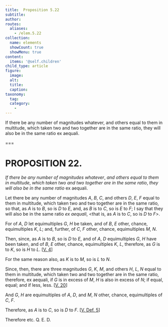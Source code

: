 ```yaml
---
title:  Proposition 5.22
subtitle: 
author:
routes:
  aliases:
    - /elem.5.22
collection:
  name: elements
  showCount: true
  showMenu: true
content:
  items: '@self.children'
child_type: article
figure:
  image:
  alt:
  title:
  caption:
taxonomy:
  tag:
  category:
    - 
---
```


<p><emph>If there be any number of magnitudes whatever</emph>, <emph>and others equal to them in multitude</emph>, <emph>which taken two and two together are in the same ratio</emph>, <emph>they will also be in the same ratio</emph> ex aequali. </p>

===

<h1>PROPOSITION 22.</h1>
<p><em>If there be any number of magnitudes whatever</em>, <em>and others equal to them in multitude</em>, <em>which taken two and two together are in the same ratio</em>, <em>they will also be in the same ratio</em> ex aequali. </p>

<p>Let there be any number of magnitudes <em>A</em>, <em>B</em>, <em>C</em>, and others <em>D</em>, <em>E</em>, <em>F</em> equal to them in multitude, which taken two and two together are in the same ratio, so that, <span class="center">as <em>A</em> is to <em>B</em>, so is <em>D</em> to <em>E</em>,</span> and, as <em>B</em> is to <em>C</em>, so is <em>E</em> to <em>F</em>; I say that they will also be in the same ratio <em>ex aequali</em>, <span class="center">&lt;that is, as <em>A</em> is to <em>C</em>, so is <em>D</em> to <em>F</em>&gt;.</span>
       <pb n="180"/></p>

<p>For of <em>A</em>, <em>D</em> let equimultiples <em>G</em>, <em>H</em> be taken, and of <em>B</em>, <em>E</em> other, chance, equimultiples <em>K</em>, <em>L</em>; and, further, of <em>C</em>, <em>F</em> other, chance, equimultiples <em>M</em>, <em>N</em>. 
      </p>

<p>Then, since, as <em>A</em> is to <em>B</em>, so is <em>D</em> to <em>E</em>, and of <em>A</em>, <em>D</em> equimultiples <em>G</em>, <em>H</em> have been taken, and of <em>B</em>, <em>E</em> other, chance, equimultiples <em>K</em>, <em>L</em>, <span class="center">therefore, as <em>G</em> is to <em>K</em>, so is <em>H</em> to <em>L</em>. [<a href="/elem.5.4">V. 4</a>]</span>
      </p>

<p>For the same reason also, <span class="center">as <em>K</em> is to <em>M</em>, so is <em>L</em> to <em>N</em>.</span>
      </p>

<p>Since, then, there are three magnitudes <em>G</em>, <em>K</em>, <em>M</em>, and others <em>H</em>, <em>L</em>, <em>N</em> equal to them in multitude, which taken two and two together are in the same ratio, therefore, <foreign lang="la">ex aequali</foreign>, if <em>G</em> is in excess of <em>M</em>, <em>H</em> is also in excess of <em>N</em>; if equal, equal; and if less, less. [<a href="/elem.5.20">V. 20</a>] </p>

<p>And <em>G</em>, <em>H</em> are equimultiples of <em>A</em>, <em>D</em>, <span class="center">and <em>M</em>, <em>N</em> other, chance, equimultiples of <em>C</em>, <em>F</em>.</span>
      </p>

<p>Therefore, as <em>A</em> is to <em>C</em>, so is <em>D</em> to <em>F</em>. [<a href="/elem.5.def.5">V. Def. 5</a>] </p>

<p>Therefore etc. Q. E. D.</p>
